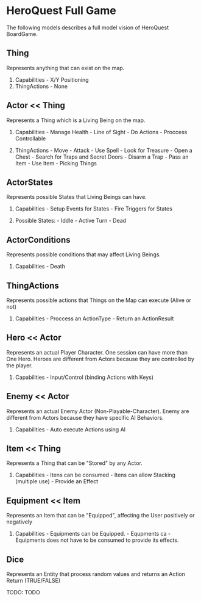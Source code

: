 # HeroQuest Full Game

The following models describes a full model vision of HeroQuest BoardGame.

## Thing
  Represents anything that can exist on the map.

  1. Capabilities
    - X/Y Positioning
  2. ThingActions
    - None

## Actor << Thing
  Represents a Thing which is a Living Being on the map.

  1. Capabilities
    - Manage Health
    - Line of Sight
    - Do Actions
    - Proccess Controllable

  2. ThingActions
    - Move
    - Attack
    - Use Spell
    - Look for Treasure
    - Open a Chest
    - Search for Traps and Secret Doors
    - Disarm a Trap
    - Pass an Item
    - Use Item
    - Picking Things

## ActorStates
  Represents possible States that Living Beings can have.

  1. Capabilities
    - Setup Events for States
    - Fire Triggers for States

  2. Possible States:
    - Iddle
    - Active Turn
    - Dead

## ActorConditions
  Represents possible conditions that may affect Living Beings.

  1. Capabilities
    - Death

## ThingActions
  Represents possible actions that Things on the Map can execute (Alive or not)

  1. Capabilities
    - Proccess an ActionType
    - Return an ActionResult

## Hero << Actor
  Represents an actual Player Character. One session can have more than One Hero.
  Heroes are different from Actors because they are controlled by the player.

  1. Capabilities
    - Input/Control (binding Actions with Keys)

## Enemy << Actor
  Represents an actual Enemy Actor (Non-Playable-Character).
  Enemy are different from Actors because they have specific AI Behaviors.

  1. Capabilities
    - Auto execute Actions using AI

## Item << Thing
  Represents a Thing that can be "Stored" by any Actor.

  1. Capabilities
    - Itens can be consumed
    - Itens can allow Stacking (multiple use)
    - Provide an Effect

## Equipment << Item
  Represents an Item that can be "Equipped", affecting the User positively or negatively

  1. Capabilities
    - Equipments can be Equipped.
    - Equpments ca
    - Equipments does not have to be consumed to provide its effects.

## Dice
  Represents an Entity that process random values and returns an Action Return (TRUE/FALSE)

TODO: TODO
